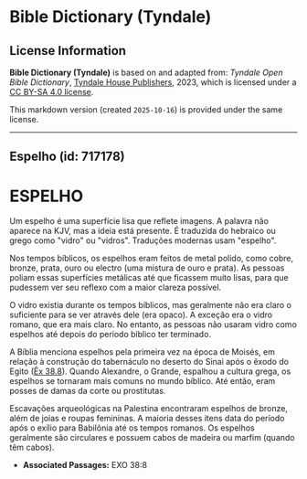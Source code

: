 # Bible Dictionary (Tyndale)

## License Information

**Bible Dictionary (Tyndale)** is based on and adapted from: _Tyndale Open Bible Dictionary_, [Tyndale House Publishers](https://tyndaleopenresources.com/), 2023, which is licensed under a [CC BY-SA 4.0 license](https://creativecommons.org/licenses/by-sa/4.0/legalcode.en).

This markdown version (created `2025-10-16`) is provided under the same license.



--------------------------------

## Espelho (id: 717178)

ESPELHO
=======

Um espelho é uma superfície lisa que reflete imagens. A palavra não aparece na KJV, mas a ideia está presente. É traduzida do hebraico ou grego como "vidro" ou "vidros". Traduções modernas usam "espelho".

Nos tempos bíblicos, os espelhos eram feitos de metal polido, como cobre, bronze, prata, ouro ou electro (uma mistura de ouro e prata). As pessoas poliam essas superfícies metálicas até que ficassem muito lisas, para que pudessem ver seu reflexo com a maior clareza possível.

O vidro existia durante os tempos bíblicos, mas geralmente não era claro o suficiente para se ver através dele (era opaco). A exceção era o vidro romano, que era mais claro. No entanto, as pessoas não usaram vidro como espelhos até depois do período bíblico ter terminado.

A Bíblia menciona espelhos pela primeira vez na época de Moisés, em relação à construção do tabernáculo no deserto do Sinai após o êxodo do Egito ([Êx 38\.8](https://ref.ly/Exod38:8)). Quando Alexandre, o Grande, espalhou a cultura grega, os espelhos se tornaram mais comuns no mundo bíblico. Até então, eram posses de damas da corte ou prostitutas.

Escavações arqueológicas na Palestina encontraram espelhos de bronze, além de joias e roupas femininas. A maioria desses itens data do período após o exílio para Babilônia até os tempos romanos. Os espelhos geralmente são circulares e possuem cabos de madeira ou marfim (quando têm cabos).

* **Associated Passages:** EXO 38:8

